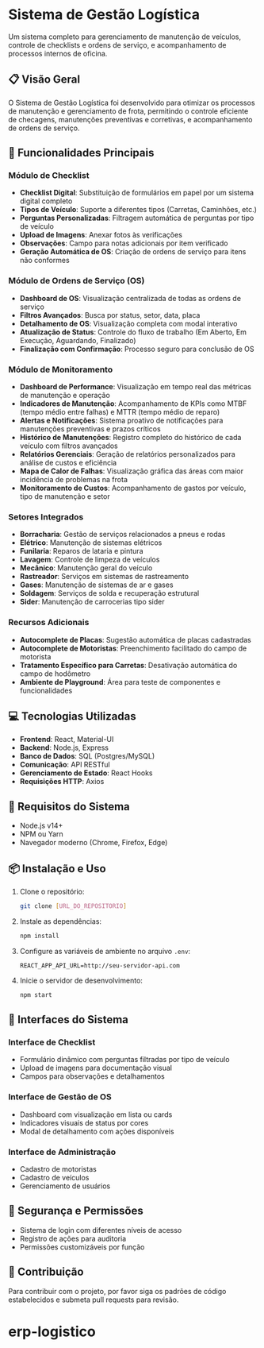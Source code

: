 # Sistema de Gestão Logística

Um sistema completo para gerenciamento de manutenção de veículos, controle de checklists e ordens de serviço, e acompanhamento de processos internos de oficina.

## 📋 Visão Geral

O Sistema de Gestão Logística foi desenvolvido para otimizar os processos de manutenção e gerenciamento de frota, permitindo o controle eficiente de checagens, manutenções preventivas e corretivas, e acompanhamento de ordens de serviço.

## 🚀 Funcionalidades Principais

### Módulo de Checklist

- **Checklist Digital**: Substituição de formulários em papel por um sistema digital completo
- **Tipos de Veículo**: Suporte a diferentes tipos (Carretas, Caminhões, etc.)
- **Perguntas Personalizadas**: Filtragem automática de perguntas por tipo de veículo
- **Upload de Imagens**: Anexar fotos às verificações
- **Observações**: Campo para notas adicionais por item verificado
- **Geração Automática de OS**: Criação de ordens de serviço para itens não conformes

### Módulo de Ordens de Serviço (OS)

- **Dashboard de OS**: Visualização centralizada de todas as ordens de serviço
- **Filtros Avançados**: Busca por status, setor, data, placa
- **Detalhamento de OS**: Visualização completa com modal interativo
- **Atualização de Status**: Controle do fluxo de trabalho (Em Aberto, Em Execução, Aguardando, Finalizado)
- **Finalização com Confirmação**: Processo seguro para conclusão de OS

### Módulo de Monitoramento

- **Dashboard de Performance**: Visualização em tempo real das métricas de manutenção e operação
- **Indicadores de Manutenção**: Acompanhamento de KPIs como MTBF (tempo médio entre falhas) e MTTR (tempo médio de reparo)
- **Alertas e Notificações**: Sistema proativo de notificações para manutenções preventivas e prazos críticos
- **Histórico de Manutenções**: Registro completo do histórico de cada veículo com filtros avançados
- **Relatórios Gerenciais**: Geração de relatórios personalizados para análise de custos e eficiência
- **Mapa de Calor de Falhas**: Visualização gráfica das áreas com maior incidência de problemas na frota
- **Monitoramento de Custos**: Acompanhamento de gastos por veículo, tipo de manutenção e setor

### Setores Integrados

- **Borracharia**: Gestão de serviços relacionados a pneus e rodas
- **Elétrico**: Manutenção de sistemas elétricos
- **Funilaria**: Reparos de lataria e pintura
- **Lavagem**: Controle de limpeza de veículos
- **Mecânico**: Manutenção geral do veículo
- **Rastreador**: Serviços em sistemas de rastreamento
- **Gases**: Manutenção de sistemas de ar e gases
- **Soldagem**: Serviços de solda e recuperação estrutural
- **Sider**: Manutenção de carrocerias tipo sider

### Recursos Adicionais

- **Autocomplete de Placas**: Sugestão automática de placas cadastradas
- **Autocomplete de Motoristas**: Preenchimento facilitado do campo de motorista
- **Tratamento Específico para Carretas**: Desativação automática do campo de hodômetro
- **Ambiente de Playground**: Área para teste de componentes e funcionalidades

## 💻 Tecnologias Utilizadas

- **Frontend**: React, Material-UI
- **Backend**: Node.js, Express
- **Banco de Dados**: SQL (Postgres/MySQL)
- **Comunicação**: API RESTful
- **Gerenciamento de Estado**: React Hooks
- **Requisições HTTP**: Axios

## 🔧 Requisitos do Sistema

- Node.js v14+
- NPM ou Yarn
- Navegador moderno (Chrome, Firefox, Edge)

## 📦 Instalação e Uso

1. Clone o repositório:
   ```bash
   git clone [URL_DO_REPOSITORIO]
   ```

2. Instale as dependências:
   ```bash
   npm install
   ```

3. Configure as variáveis de ambiente no arquivo `.env`:
   ```
   REACT_APP_API_URL=http://seu-servidor-api.com
   ```

4. Inicie o servidor de desenvolvimento:
   ```bash
   npm start
   ```

## 📱 Interfaces do Sistema

### Interface de Checklist
- Formulário dinâmico com perguntas filtradas por tipo de veículo
- Upload de imagens para documentação visual
- Campos para observações e detalhamentos

### Interface de Gestão de OS
- Dashboard com visualização em lista ou cards
- Indicadores visuais de status por cores
- Modal de detalhamento com ações disponíveis

### Interface de Administração
- Cadastro de motoristas
- Cadastro de veículos
- Gerenciamento de usuários

## 🔐 Segurança e Permissões

- Sistema de login com diferentes níveis de acesso
- Registro de ações para auditoria
- Permissões customizáveis por função

## 🤝 Contribuição

Para contribuir com o projeto, por favor siga os padrões de código estabelecidos e submeta pull requests para revisão.
# erp-logistico
